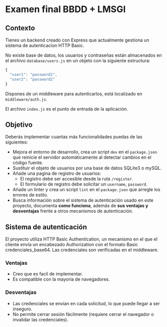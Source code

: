 # Examen final BBDD + LMSGI

## Contexto

Tienes un backend creado con Express que actualmente gestiona un sistema de autenticacion HTTP Basic.

No existe base de datos, los usuarios y contraseñas están almacenados en el archivo `database/users.js` en un objeto con la siguiente estructura:

```javascript
{
  "user1": "password1",
  "user2": "password2"
}
```

Dispones de un middleware para autenticarlos, está localizado en `middleware/auth.js`.

El archivo `index.js` es el punto de entrada de la aplicación.

## Objetivo

Deberás implementar cuantas más funcionalidades puedas de las siguientes:

- Mejora el entorno de desarrollo, crea un script `dev` en el `package.json` que reinicie el servidor automáticamente al detectar cambios en el código fuente.
- Sustituir el objeto de usuarios por una base de datos SQLite3 o mySQL.
- Añade una pagina de registro de usuarios:
  - El registro debe ser accesible desde la ruta `/register`.
  - El formulario de registro debe solicitar un `username`, `password`.
- Añade un linter y crea un script `lint` en el `package.json` que arregle los errores de estilo.
- Busca información sobre el sistema de autenticación usado en este proyecto, documenta **como funciona**, además de **sus ventajas y desventajas** frente a otros mecanismos de autenticación.


## Sistema de autenticación

El proyecto utiliza HTTP Basic Authentication, un mecanismo en el que el cliente envía un encabezado Authorization con el formato Basic credenciales_base64. Las credenciales son verificadas en el middleware.

### Ventajas
- Creo que es facil de implementar.
- Es compatible con la mayoría de navegadores.

### Desventajas
- Las credenciales se envían en cada solicitud, lo que puede llegar a ser inseguro.
- No permite cerrar sesión fácilmente (requiere cerrar el navegador o invalidar las credenciales).